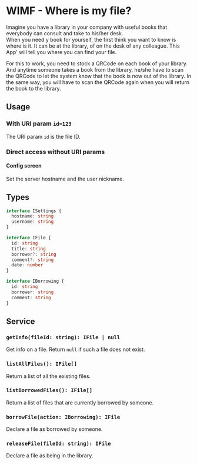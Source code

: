 # WIMF - Where is my file?

Imagine you have a library in your company with useful books that everybody can consult and take to his/her desk.  
When you need y book for yourself, the first think you want to know is where is it. It can be at the library, of on the desk of any colleague.
This App' will tell you where you can find your file.

For this to work, you need to stock a QRCode on each book of your library.
And anytime someone takes a book from the library, he/she have to scan the QRCode to let the system know that the book is now out of the library.
In the same way, you will have to scan the QRCode again when you will return the book to the library.

## Usage

### With URI param `id=123`

The URI param `id` is the file ID.

### Direct access without URI params

#### Config screen

Set the server hostname and the user nickname.

## Types

```typescript
interface ISettings {
  hostname: string
  username: string
}

interface IFile {
  id: string
  title: string
  borrower?: string
  comment?: string
  date: number
}

interface IBorrowing {
  id: string
  borrower: string
  comment: string
}
```

## Service

### `getInfo(fileId: string): IFile | null`

Get info on a file. Return `null` if such a file does not exist.

### `listAllFiles(): IFile[]`

Return a list of all the existing files.

### `listBorrowedFiles(): IFile[]`

Return a list of files that are currently borrowed by someone.

### `borrowFile(action: IBorrowing): IFile`

Declare a file as borrowed by someone.

### `releaseFile(fileId: string): IFile`

Declare a file as being in the library.
